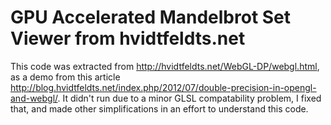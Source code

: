 # GPU Accelerated Mandelbrot Set Viewer from hvidtfeldts.net

This code was extracted from http://hvidtfeldts.net/WebGL-DP/webgl.html, as a demo
from this article http://blog.hvidtfeldts.net/index.php/2012/07/double-precision-in-opengl-and-webgl/. It didn't run due to a minor GLSL compatability problem, I fixed that, and made other
simplifications in an effort to understand this code.